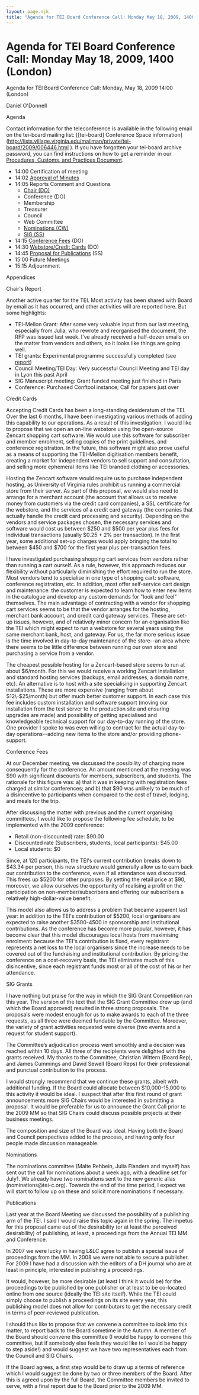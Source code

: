 ```yaml
---
layout: page.njk
title: "Agenda for TEI Board Conference Call: Monday May 18, 2009, 1400                     (London)"
---
```

# Agenda for TEI Board Conference Call: Monday May 18, 2009, 1400                     (London)







Agenda for TEI Board Conference Call: Monday, May 18,
 2009 14:00 (London)

Daniel O'Donnell



 Agenda
 
 Contact information for the teleconference is available in the following email on
 the tei\-board mailing list: [\[tei\-board] Conference Space information](http://lists.village.virginia.edu/mailman/private/tei-board/2009/006446.html ). If you have forgotten your
 tei\-board archive password, you can find instructions on how to get a reminder
 in our [Procedures, Customs, and Practices Document](/Board/procedures.xml#mailingListArchive).


* 14:00 Certification of meeting
* 14:02 [Approval of
 Minutes](/Board/bm32.xml)
* 14:05 Reports Comment and Questions
	+ [Chair (DO)](#chair)
	+ Conference (DO)
	+ Membership
	+ Treasurer
	+ Council
	+ Web Committee
	+ [Nominations (CW)](#nominations)
	+ [SIG (SS)](#grants)
* 14:15 [Conference Fees](#conference) (DO)
* 14:30 [Webstore/Credit Cards](#creditcards) (DO)
* 14:45 [Proposal for Publications](#publishing)
 (SS)
* 15:00 Future Meetings
* 15:15 Adjournment




 Appendices
 
 
 Chair's Report
 
 Another active quarter for the TEI. Most activity has been shared with Board
 by email as it has occurred, and other activities will are reported here.
 But some highlights: 


* TEI\-Mellon Grant: After some very valuable input from our last
 meeting, especially from Julia, who rewrote and reorganised the
 document, the RFP was issued last week. I've already received a
 half\-dozen emails on the matter from vendors and others, so it looks
 like things are going well.
* TEI grants: Experimental programme successfully completed (see
 [report](#grants))
* Council Meeting/TEI Day: Very successful Council Meeting and TEI
 day in Lyon this past April
* SIG Manuscript meeting: Grant funded meeting just finished in
 Paris
* Conference: Purchased Conftool instance; Call for papers just
 over




 Credit Cards
 
 Accepting Credit Cards has been a long\-standing desideratum of the TEI. Over
 the last 6 months, I have been investigating various methods of adding this
 capability to our operations. As a result of this investigation, I would
 like to propose that we open an on\-line webstore using the open\-source
 Zencart shopping cart software. We would use this software for subscriber
 and member enrolment, selling copies of the print guidelines, and conference
 registration. In the future, this software might also prove useful as a
 means of supporting the TEI\-Mellon digitisation members benefit, creating a
 market for independent vendors to sell support and consultation, and selling
 more ephemeral items like TEI branded clothing or accessories.


Hosting the Zencart software would require us to purchase independent
 hosting, as University of Virginia rules prohibit us running a commercial
 store from their server. As part of this proposal, we would also need to
 arrange for a merchant account (the account that allows us to receive money
 from customers via the credit card companies), a SSL certificate for the
 webstore, and the services of a credit card gateway (the companies that
 actually handle the credit card processing and security). Depending on the
 vendors and service packages chosen, the necessary services and software
 would cost us between $250 and $500 per year plus fees for individual
 transactions (usually $0\.25 \+ 2% per transaction). In the first year, some
 additional set\-up charges would apply bringing the total to between $450 and
 $700 for the first year plus per\-transaction fees.


I have investigated purchasing shopping cart services from vendors rather
 than running a cart ourself. As a rule, however, this approach reduces our
 flexibility without particularly diminishing the effort required to run the
 store. Most vendors tend to specialise in one type of shopping cart:
 software, conference registration, etc. In addition, most offer self\-service
 cart design and maintenance: the customer is expected to learn how to enter
 new items in the catalogue and develop any custom demands for "look and
 feel" themselves. The main advantage of contracting with a vendor for
 shopping cart services seems to be that the vendor arranges for the hosting,
 merchant bank account, and credit card gateway services. These are set\-up
 issues, however, and of relatively minor concern for an organisation like
 the TEI which might expect to run a webstore for several years using the
 same merchant bank, host, and gateway. For us, the far more serious issue is
 the time involved in day\-to\-day maintenance of the store\-\-an area where
 there seems to be little difference between running our own store and
 purchasing a service from a vendor.


The cheapest possible hosting for a Zencart\-based store seems to run at about
 $6/month. For this we would receive a working Zencart installation and
 standard hosting services (backups, email addresses, a domain name, etc). An
 alternative is to host with a site specialising in supporting Zencart
 installations. These are more expensive (ranging from about $12\-$25/month)
 but offer much better customer support. In each case this fee includes
 custom installation and software support (moving our installation from the
 test server to the production site and ensuring upgrades are made) and
 possibility of getting specialised and knowledgeable technical support for
 our day\-to\-day running of the store. One provider I spoke to was even
 willing to contract for the actual day\-to\-day operations\-\-adding new items
 to the store and/or providing phone\-support.




 Conference Fees
 
 At our December meeting, we discussed the possibility of charging more
 consequently for the conference. An amount mentioned at the meeting was $90
 with significant discounts for members, subscribers, and students. The
 rationale for this figure was: a) that it was in keeping with registration
 fees charged at similar conferences; and b) that $90 was unlikely to be much
 of a disincentive to participants when compared to the cost of travel,
 lodging, and meals for the trip.


After discussing the matter with previous and the current organising
 committees, I would like to propose the following fee schedule, to be
 implemented with the 2009 conference: 


* Retail (non\-discounted) rate: $90\.00
* Discounted rate (Subscribers, students, local participants):
 $45\.00
* Local students: $0


Since, at 120 participants, the TEI's current contribution breaks down to
 $43\.34 per person, this new structure would generally allow us to earn back
 our contribution to the conference, even if all attendance was discounted.
 This frees up $5200 for other purposes. By setting the retail price at $90,
 moreover, we allow ourselves the opportunity of realising a profit on the
 participation on non\-member/subscribers and offering our subscribers a
 relatively high\-dollar\-value benefit.


This model also allows us to address a problem that became apparent last
 year: in addition to the TEI's contribution of $5200, local organisers are
 expected to raise another $3500\-4500 in sponsorship and institutional
 contributions. As the conference has become more popular, however, it has
 become clear that this model discourages local hosts from maximising
 enrolment: because the TEI's contribution is fixed, every registrant
 represents a net loss to the local organisers since the increase needs to be
 covered out of the fundraising and institutional contribution. By pricing
 the conference on a cost\-recovery basis, the TEI eliminates much of this
 disincentive, since each registrant funds most or all of the cost of his or
 her attendance.




 SIG Grants
 
 I have nothing but praise for the way in which the SIG Grant Competition ran
 this year. The version of the text that the SIG Grant Committee drew up (and
 which the Board approved) resulted in three strong proposals. The proposals
 were modest enough for us to make awards to each of the three requests, as
 all three were deemed fundable by the Committee. Moreover, the variety of
 grant activities requested were diverse (two events and a request for
 student support).


The Committee’s adjudication process went smoothly and a decision was reached
 within 10 days. All three of the recipients were delighted with the grants
 received. My thanks to the Committee, Christian Wittern (Board Rep), and
 James Cummings and David Sewell (Board Reps) for their professional and
 punctual contribution to the process.


I would strongly recommend that we continue these grants, albeit with
 additional funding. If the Board could allocate between $10,000\-15,000 to
 this activity it would be ideal. I suspect that after this first round of
 grant announcements more SIG Chairs would be interested in submitting a
 proposal. It would be preferable for us to announce the Grant Call prior to
 the 2009 MM so that SIG Chairs could discuss possible projects at their
 business meetings.


The composition and size of the Board was ideal. Having both the Board and
 Council perspectives added to the process, and having only four people made
 discussion manageable.




 Nominations
 
 The nominations committee (Malte Rehbein, Julia Flanders and myself) has sent
 out the call for nominations about a week ago, with a deadline set for
 July1\. We already have two nominations sent to the new generic alias
 (nominations@tei\-c.org). Towards the end of the time period, I expect we
 will start to follow up on these and solicit more nominations if necessary.
 




 Publications
 
 Last year at the Board Meeting we discussed the possibility of a publishing
 arm of the TEI. I said I would raise this topic again in the spring. The
 impetus for this proposal came out of the desirability (or at least the
 perceived desirability) of publishing, at least, a proceedings from the
 Annual TEI MM and Conference.


In 2007 we were lucky in having L\&LC agree to publish a special issue
 of proceedings from the MM. In 2008 we were not able to secure a publisher.
 For 2009 I have had a discussion with the editors of a DH journal who are at
 least in principle, interested in publishing a proceedings.


It would, however, be more desirable (at least I think it would be) for the
 proceedings to be published by one publisher or at least to be co\-located
 online from one source (ideally the TEI site itself). While the TEI could
 simply choose to publish a proceedings on its site every year, this
 publishing model does not allow for contributors to get the necessary credit
 in terms of peer\-reviewed publication.


I should thus like to propose that we convene a committee to look into this
 matter, to report back to the Board sometime in the Autumn. A member of the
 Board should convene this committee (I would be happy to convene this
 committee, but if somebody else feels they would like to I would be happy to
 step aside!) and would suggest we have two representatives each from the
 Council and SIG Chairs.


If the Board agrees, a first step would be to draw up a terms of reference
 which I would suggest be done by two or three members of the Board. After
 this is agreed upon by the full Board, the Committee members be invited to
 serve, with a final report due to the Board prior to the 2009 MM.






